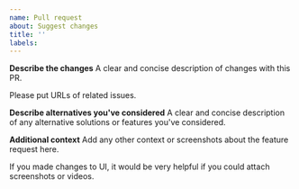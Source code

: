 ```yaml
---
name: Pull request
about: Suggest changes
title: ''
labels:
---
```


**Describe the changes**
A clear and concise description of changes with this PR.

Please put URLs of related issues.

**Describe alternatives you've considered**
A clear and concise description of any alternative solutions or features you've considered.

**Additional context**
Add any other context or screenshots about the feature request here.

If you made changes to UI, it would be very helpful if you could attach screenshots or videos.
